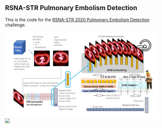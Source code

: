 ## RSNA-STR Pulmonary Embolism Detection

This is the code for the [RSNA-STR 2020 Pulmonary Embolism Detection](https://www.kaggle.com/c/rsna-str-pulmonary-embolism-detection) challenge.

![](figs/rsna_str.jpg?raw=true "Optional Title")  
![](figs/__results___11_0.gif) 
